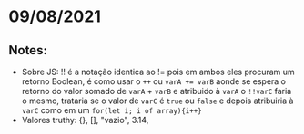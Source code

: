 # 09/08/2021

## Notes:
- Sobre JS: !! é a notação identica ao != pois em ambos eles procuram um retorno Boolean, é como usar o `++` ou `varA += varB` aonde se espera o retorno do valor somado de `varA` + `varB` e atribuido à `varA` o `!!varC`  faria o mesmo, trataria se o valor de `varC` é `true` ou `false` e depois atribuiria à `varC` como em um `for(let i; i of array){i++}`
- Valores truthy: {}, [], "vazio", 3.14, 

